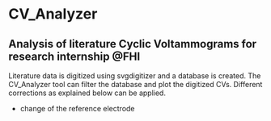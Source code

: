 # CV_Analyzer
## Analysis of literature Cyclic Voltammograms for research internship @FHI

Literature data is digitized using svgdigitizer and a database is created.
The CV_Analyzer tool can filter the database and plot the digitized CVs.
Different corrections as explained below can be applied.

- change of the reference electrode
